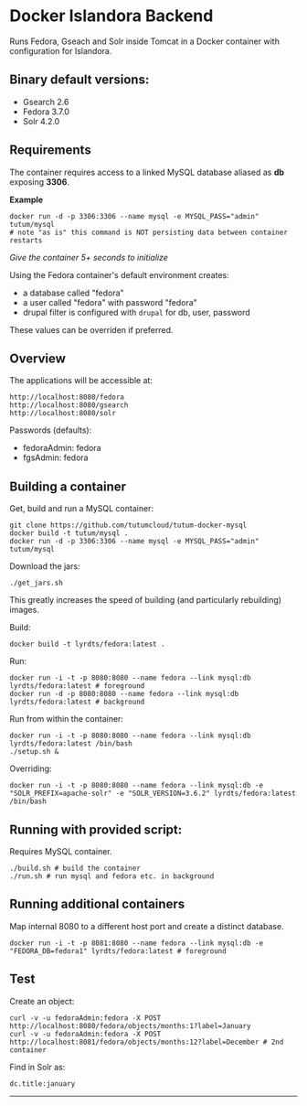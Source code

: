 Docker Islandora Backend
================

Runs Fedora, Gseach and Solr inside Tomcat in a Docker container with configuration for Islandora.

Binary default versions:
-------------------------------

- Gsearch 2.6
- Fedora 3.7.0
- Solr 4.2.0

Requirements
------------------

The container requires access to a linked MySQL database aliased as **db** exposing **3306**. 

**Example**

```
docker run -d -p 3306:3306 --name mysql -e MYSQL_PASS="admin" tutum/mysql
# note "as is" this command is NOT persisting data between container restarts
```

_Give the container 5+ seconds to initialize_

Using the Fedora container's default environment creates:

- a database called "fedora"
- a user called "fedora" with password "fedora"
- drupal filter is configured with `drupal` for db, user, password

These values can be overriden if preferred.

Overview
-------------

The applications will be accessible at:

```
http://localhost:8080/fedora
http://localhost:8080/gsearch
http://localhost:8080/solr
```

Passwords (defaults):

- fedoraAdmin: fedora
- fgsAdmin: fedora

Building a container
--------------------------

Get, build and run a MySQL container:

```
git clone https://github.com/tutumcloud/tutum-docker-mysql
docker build -t tutum/mysql .
docker run -d -p 3306:3306 --name mysql -e MYSQL_PASS="admin" tutum/mysql
```

Download the jars:

```
./get_jars.sh
```

This greatly increases the speed of building (and particularly rebuilding) images.

Build:

```
docker build -t lyrdts/fedora:latest .
```

Run:

```
docker run -i -t -p 8080:8080 --name fedora --link mysql:db lyrdts/fedora:latest # foreground
docker run -d -p 8080:8080 --name fedora --link mysql:db lyrdts/fedora:latest # background
```

Run from within the container:

```
docker run -i -t -p 8080:8080 --name fedora --link mysql:db lyrdts/fedora:latest /bin/bash
./setup.sh &
```

Overriding:

```
docker run -i -t -p 8080:8080 --name fedora --link mysql:db -e "SOLR_PREFIX=apache-solr" -e "SOLR_VERSION=3.6.2" lyrdts/fedora:latest /bin/bash
```

Running with provided script:
--------------------------------------

Requires MySQL container.

```
./build.sh # build the container
./run.sh # run mysql and fedora etc. in background
```

Running additional containers
---------------------------------------

Map internal 8080 to a different host port and create a distinct database.

```
docker run -i -t -p 8081:8080 --name fedora --link mysql:db -e "FEDORA_DB=fedora1" lyrdts/fedora:latest # foreground
```

Test
------

Create an object:

```
curl -v -u fedoraAdmin:fedora -X POST http://localhost:8080/fedora/objects/months:1?label=January
curl -v -u fedoraAdmin:fedora -X POST http://localhost:8081/fedora/objects/months:12?label=December # 2nd container
```

Find in Solr as:

```
dc.title:january
```

---
